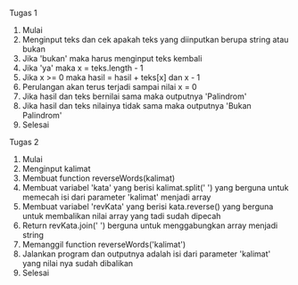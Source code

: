 Tugas 1
1. Mulai
2. Menginput teks dan cek apakah teks yang diinputkan berupa string atau bukan
3. Jika 'bukan' maka harus menginput teks kembali
4. Jika 'ya' maka x = teks.length - 1
5. Jika x >= 0 maka hasil = hasil + teks[x] dan x - 1
6. Perulangan akan terus terjadi sampai nilai x = 0
7. Jika hasil dan teks bernilai sama maka outputnya 'Palindrom'
8. Jika hasil dan teks nilainya tidak sama maka outputnya 'Bukan Palindrom'
9. Selesai

Tugas 2
1. Mulai
2. Menginput kalimat
2. Membuat function reverseWords(kalimat)
3. Membuat variabel 'kata' yang berisi kalimat.split(' ') yang berguna untuk memecah isi dari parameter 'kalimat' menjadi array
4. Membuat variabel 'revKata' yang berisi kata.reverse() yang berguna untuk membalikan nilai array yang tadi sudah dipecah
5. Return revKata.join(' ') berguna untuk menggabungkan array menjadi string
6. Memanggil function reverseWords('kalimat')
7. Jalankan program dan outputnya adalah isi dari parameter 'kalimat' yang nilai nya sudah dibalikan
8. Selesai
